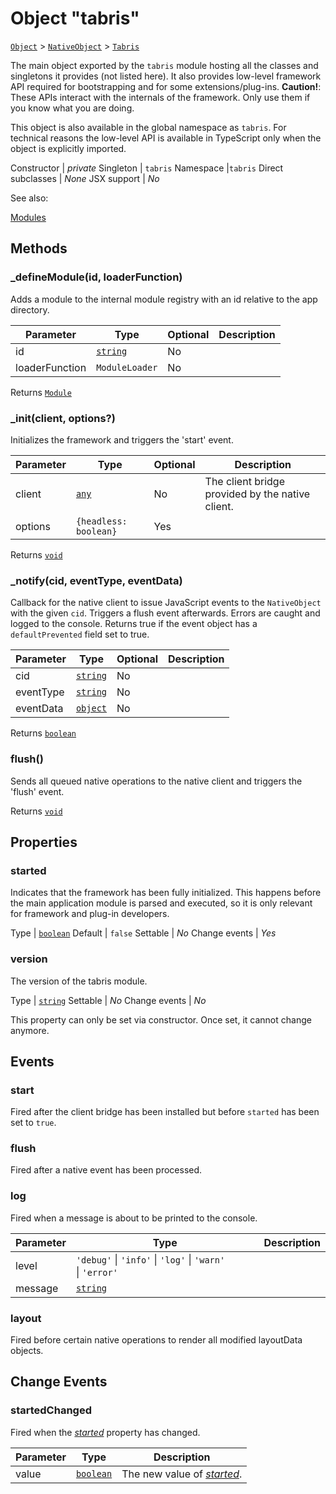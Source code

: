 ---
---
# Object "tabris"

<span style="white-space:nowrap;">[`Object`](https://developer.mozilla.org/en-US/docs/Web/JavaScript/Reference/Global_Objects/Object)</span> > <span style="white-space:nowrap;">[`NativeObject`](NativeObject.md)</span> > <span style="white-space:nowrap;">[`Tabris`](Tabris.md)</span>

The main object exported by the `tabris` module hosting all the classes and singletons it provides (not listed here). It also provides low-level framework API required for bootstrapping and for some extensions/plug-ins. <b>Caution!</b>: These APIs interact with the internals of the framework. Only use them if you know what you are doing.

This object is also available in the global namespace as `tabris`. For technical reasons the low-level API is available in TypeScript only when the object is explicitly imported.


Constructor | *private*
Singleton | `tabris`
Namespace |`tabris`
Direct subclasses | *None*
JSX support | *No*


See also:
  
[Modules](../modules.md)

## Methods

### _defineModule(id, loaderFunction)



Adds a module to the internal module registry with an id relative to the app directory.


Parameter|Type|Optional|Description
-|-|-|-
id | <span style="white-space:nowrap;">[`string`](https://developer.mozilla.org/en-US/docs/Web/JavaScript/Data_structures#String_type)</span> | No | 
loaderFunction | <span style="white-space:nowrap;">`ModuleLoader`</span> | No | 


Returns <span style="white-space:nowrap;">[`Module`](Module.md)</span>

### _init(client, options?)



Initializes the framework and triggers the 'start' event.


Parameter|Type|Optional|Description
-|-|-|-
client | <span style="white-space:nowrap;">[`any`](https://www.typescriptlang.org/docs/handbook/basic-types.html#any)</span> | No | The client bridge provided by the native client.
options | <span style="white-space:nowrap;">`{headless: boolean}`</span> | Yes | 


Returns <span style="white-space:nowrap;">[`void`](https://www.typescriptlang.org/docs/handbook/basic-types.html#void)</span>

### _notify(cid, eventType, eventData)



Callback for the native client to issue JavaScript events to the `NativeObject` with the given `cid`. Triggers a flush event afterwards. Errors are caught and logged to the console. Returns true if the event object has a `defaultPrevented` field set to true.


Parameter|Type|Optional|Description
-|-|-|-
cid | <span style="white-space:nowrap;">[`string`](https://developer.mozilla.org/en-US/docs/Web/JavaScript/Data_structures#String_type)</span> | No | 
eventType | <span style="white-space:nowrap;">[`string`](https://developer.mozilla.org/en-US/docs/Web/JavaScript/Data_structures#String_type)</span> | No | 
eventData | <span style="white-space:nowrap;">[`object`](https://developer.mozilla.org/en-US/docs/Web/JavaScript/Reference/Global_Objects/Object)</span> | No | 


Returns <span style="white-space:nowrap;">[`boolean`](https://developer.mozilla.org/en-US/docs/Web/JavaScript/Data_structures#Boolean_type)</span>

### flush()



Sends all queued native operations to the native client and triggers the 'flush' event.

Returns <span style="white-space:nowrap;">[`void`](https://www.typescriptlang.org/docs/handbook/basic-types.html#void)</span>


## Properties

### started


Indicates that the framework has been fully initialized. This happens before the main application module is parsed and executed, so it is only relevant for framework and plug-in developers.

Type | <span style="white-space:nowrap;">[`boolean`](https://developer.mozilla.org/en-US/docs/Web/JavaScript/Data_structures#Boolean_type)</span>
Default | `false`
Settable | *No*
Change events | *Yes*




### version


The version of the tabris module.

Type | <span style="white-space:nowrap;">[`string`](https://developer.mozilla.org/en-US/docs/Web/JavaScript/Data_structures#String_type)</span>
Settable | *No*
Change events | *No*




This property can only be set via constructor. Once set, it cannot change anymore.


## Events

### start

Fired after the client bridge has been installed but before `started` has been set to `true`.

### flush

Fired after a native event has been processed.

### log

Fired when a message is about to be printed to the console.

Parameter|Type|Description
-|-|-
level | <span style="white-space:nowrap;">`'debug'` \| `'info'` \| `'log'` \| `'warn'` \| `'error'`</span> | 
message | <span style="white-space:nowrap;">[`string`](https://developer.mozilla.org/en-US/docs/Web/JavaScript/Data_structures#String_type)</span> | 

### layout

Fired before certain native operations to render all modified layoutData objects.

## Change Events

### startedChanged

Fired when the [*started*](#started) property has changed.

Parameter|Type|Description
-|-|-
value | <span style="white-space:nowrap;">[`boolean`](https://developer.mozilla.org/en-US/docs/Web/JavaScript/Data_structures#Boolean_type)</span> | The new value of [*started*](#started).

